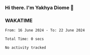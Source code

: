 ### Hi there. I'm Yakhya Diome 👋

### WAKATIME
<!--START_SECTION:waka-->

```txt
From: 16 June 2024 - To: 22 June 2024

Total Time: 0 secs

No activity tracked
```

<!--END_SECTION:waka-->
